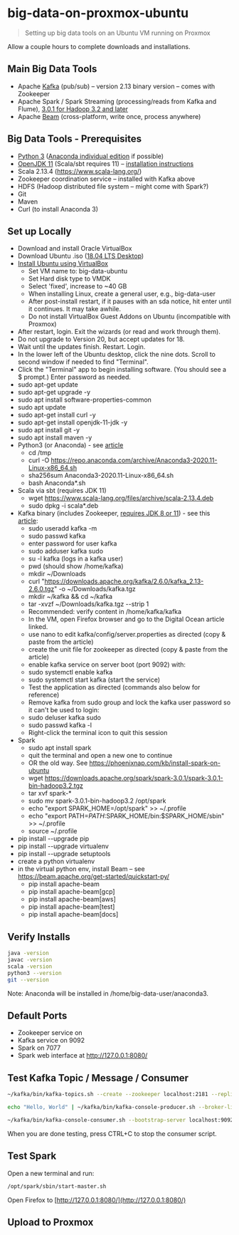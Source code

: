 # big-data-on-proxmox-ubuntu

> Setting up big data tools on an Ubuntu VM running on Proxmox

Allow a couple hours to complete downloads and installations.

## Main Big Data Tools

*	Apache [Kafka](https://kafka.apache.org/downloads) (pub/sub) – version 2.13 binary version – comes with Zookeeper
*	Apache Spark / Spark Streaming (processing/reads from Kafka and Flume), [3.0.1 for Hadoop 3.2 and later](https://spark.apache.org/downloads.html)
*	Apache [Beam](https://beam.apache.org/get-started/downloads/) (cross-platform, write once, process anywhere)

## Big Data Tools - Prerequisites

*	[Python 3](https://www.python.org/downloads/) ([Anaconda individual edition](https://www.anaconda.com/products/individual) if possible)
*	[OpenJDK 11](https://jdk.java.net/15/) (Scala/sbt requires 11) – [installation instructions](https://openjdk.java.net/install/)
*	Scala 2.13.4 (https://www.scala-lang.org/)
*	Zookeeper coordination service – installed with Kafka above
*	HDFS (Hadoop distributed file system – might come with Spark?)
*	Git
*	Maven
* Curl (to install Anaconda 3)

## Set up Locally

*	Download and install Oracle VirtualBox 
* Download Ubuntu .iso ([18.04 LTS Desktop](https://releases.ubuntu.com/18.04/))
* [Install Ubuntu using VirtualBox](https://itsfoss.com/install-linux-in-virtualbox/)
  * Set VM name to: big-data-ubuntu
  * Set Hard disk type to VMDK
  * Select 'fixed', increase to ~40 GB
  * When installing Linux, create a general user, e.g., big-data-user
  * After post-install restart, if it pauses with an sda notice, hit enter until it continues. It may take awhile.
  * Do not install VirtualBox Guest Addons on Ubuntu (incompatible with Proxmox)
* After restart, login. Exit the wizards (or read and work through them). 
* Do not upgrade to Version 20, but accept updates for 18. 
* Wait until the updates finish. Restart. Login.
* In the lower left of the Ubuntu desktop, click the nine dots. Scroll to second window if needed to find "Terminal".
* Click the "Terminal" app to begin installing software. (You should see a $ prompt.) Enter password as needed.
* sudo apt-get update
* sudo apt-get upgrade -y
*	sudo apt install software-properties-common
*	sudo apt update
* sudo apt-get install curl -y
*	sudo apt-get install openjdk-11-jdk -y
*	sudo apt install git -y
*	sudo apt install maven -y
*	Python3 (or Anaconda) - see [article](https://www.hostinger.com/tutorials/how-to-install-anaconda-on-ubuntu/)
    * cd /tmp
    * curl -O https://repo.anaconda.com/archive/Anaconda3-2020.11-Linux-x86_64.sh
    * sha256sum Anaconda3-2020.11-Linux-x86_64.sh
    * bash Anaconda*.sh
*	Scala via sbt (requires JDK 11)
    * wget https://www.scala-lang.org/files/archive/scala-2.13.4.deb
    * sudo dpkg -i scala*.deb
*	Kafka binary (includes Zookeeper, [requires JDK 8 or 11](https://kafka.apache.org/documentation/#java)) - see this [article](https://www.digitalocean.com/community/tutorials/how-to-install-apache-kafka-on-ubuntu-18-04):
    * sudo useradd kafka -m
    * sudo passwd kafka
    * enter password for user kafka
    * sudo adduser kafka sudo
    * su -l kafka (logs in a kafka user)
    * pwd (should show /home/kafka)
    * mkdir ~/Downloads
    * curl "https://downloads.apache.org/kafka/2.6.0/kafka_2.13-2.6.0.tgz" -o ~/Downloads/kafka.tgz
    * mkdir ~/kafka && cd ~/kafka
    * tar -xvzf ~/Downloads/kafka.tgz --strip 1
    * Recommended: verify content in /home/kafka/kafka
    * In the VM, open Firefox browser and go to the Digital Ocean article linked. 
    * use nano to edit kafka/config/server.properties as directed (copy & paste from the article)
    * create the unit file for zookeeper as directed (copy & paste from the article)
    * enable kafka service on server boot (port 9092) with:
    * sudo systemctl enable kafka
    * sudo systemctl start kafka (start the service)
    * Test the application as directed (commands also below for reference)
    * Remove kafka from sudo group and lock the kafka user password so it can't be used to login:
    * sudo deluser kafka sudo
    * sudo passwd kafka -l
    * Right-click the terminal icon to quit this session
*	Spark
    * sudo apt install spark 
    * quit the terminal and open a new one to continue
    * OR the old way. See https://phoenixnap.com/kb/install-spark-on-ubuntu
    * wget https://downloads.apache.org/spark/spark-3.0.1/spark-3.0.1-bin-hadoop3.2.tgz
    * tar xvf spark-*
    * sudo mv spark-3.0.1-bin-hadoop3.2   /opt/spark
    * echo "export SPARK_HOME=/opt/spark" >> ~/.profile
    * echo "export PATH=$PATH:$SPARK_HOME/bin:$SPARK_HOME/sbin" >> ~/.profile
    * source ~/.profile
*	pip install --upgrade pip
*	pip install --upgrade virtualenv
*	pip install --upgrade setuptools
*	create a python virtualenv 
*	in the virtual python env, install Beam – see https://beam.apache.org/get-started/quickstart-py/
    * pip install apache-beam
    * pip install apache-beam[gcp]
    * pip install apache-beam[aws]     
    * pip install apache-beam[test]     
    * pip install apache-beam[docs]   

## Verify Installs

```Bash
java -version
javac -version
scala -version
python3 --version
git --version
```

Note: Anaconda will be installed in /home/big-data-user/anaconda3.

## Default Ports

* Zookeeper service on 
* Kafka service on 9092
* Spark on 7077
* Spark web interface at <http://127.0.0.1:8080/>

## Test Kafka Topic / Message / Consumer

```Bash
~/kafka/bin/kafka-topics.sh --create --zookeeper localhost:2181 --replication-factor 1 --partitions 1 --topic TutorialTopic

echo "Hello, World" | ~/kafka/bin/kafka-console-producer.sh --broker-list localhost:9092 --topic TutorialTopic > /dev/null

~/kafka/bin/kafka-console-consumer.sh --bootstrap-server localhost:9092 --topic TutorialTopic --from-beginning
```

When you are done testing, press CTRL+C to stop the consumer script. 

## Test Spark

Open a new terminal and run:

```bash
/opt/spark/sbin/start-master.sh
```

Open Firefox to [http://127.0.0.1:8080/](http://127.0.0.1:8080/)

## Upload to Proxmox

